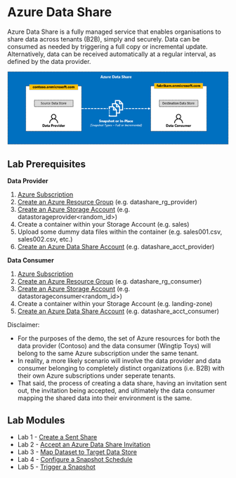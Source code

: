 # Azure Data Share
Azure Data Share is a fully managed service that enables organisations to share data across tenants (B2B), simply and securely. Data can be consumed as needed by triggering a full copy or incremental update. Alternatively, data can be received automatically at a regular interval, as defined by the data provider.

![alt text](images/azure_data_share_concept.png "Azure Data Share")

## Lab Prerequisites
**Data Provider**
1. [Azure Subscription](https://azure.microsoft.com/en-us/free/)
2. [Create an Azure Resource Group](https://docs.microsoft.com/en-us/azure/azure-resource-manager/management/manage-resource-groups-portal#create-resource-groups) (e.g. datashare_rg_provider)
3. [Create an Azure Storage Account](https://docs.microsoft.com/en-us/azure/storage/common/storage-account-create?tabs=azure-portal) (e.g. datastorageprovider<random_id>)
4. Create a container within your Storage Account (e.g. sales)
5. Upload some dummy data files within the container (e.g. sales001.csv, sales002.csv, etc.)
4. [Create an Azure Data Share Account](https://docs.microsoft.com/en-us/azure/data-share/share-your-data#create-a-data-share-account) (e.g. datashare_acct_provider)

**Data Consumer**
1. [Azure Subscription](https://azure.microsoft.com/en-us/free/)
2. [Create an Azure Resource Group](https://docs.microsoft.com/en-us/azure/azure-resource-manager/management/manage-resource-groups-portal#create-resource-groups) (e.g. datashare_rg_consumer)
3. [Create an Azure Storage Account](https://docs.microsoft.com/en-us/azure/storage/common/storage-account-create?tabs=azure-portal) (e.g. datastorageconsumer<random_id>)
4. Create a container within your Storage Account (e.g. landing-zone)
5. [Create an Azure Data Share Account](https://docs.microsoft.com/en-us/azure/data-share/share-your-data#create-a-data-share-account) (e.g. datashare_acct_consumer)

Disclaimer:
* For the purposes of the demo, the set of Azure resources for both the data provider (Contoso) and the data consumer (Wingtip Toys) will belong to the same Azure subscription under the same tenant.
* In reality, a more likely scenario will involve the data provider and data consumer belonging to completely distinct organizations (i.e. B2B) with their own Azure subscriptions under seperate tenants.
* That said, the process of creating a data share, having an invitation sent out, the invitation being accepted, and ultimately the data consumer mapping the shared data into their environment is the same.

## Lab Modules
* Lab 1 - [Create a Sent Share](/labs/01_create_share.md)
* Lab 2 - [Accept an Azure Data Share Invitation](/labs/02_accept_invitation.md)
* Lab 3 - [Map Dataset to Target Data Store](/labs/03_configure_dataset.md)
* Lab 4 - [Configure a Snapshot Schedule](/labs/04_configure_snapshot.md)
* Lab 5 - [Trigger a Snapshot](/labs/05_trigger_snapshot.md)